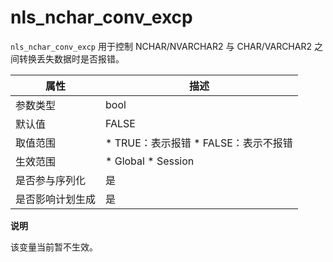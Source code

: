 nls_nchar_conv_excp 
========================================

`nls_nchar_conv_excp` 用于控制 NCHAR/NVARCHAR2 与 CHAR/VARCHAR2 之间转换丢失数据时是否报错。


|  **属性**  |                                                      **描述**                                                       |
|----------|-------------------------------------------------------------------------------------------------------------------|
| 参数类型     | bool                                                                                                              |
| 默认值      | FALSE                                                                                                             |
| 取值范围     | * TRUE：表示报错   * FALSE：表示不报错    |
| 生效范围     | * Global   * Session           |
| 是否参与序列化  | 是                                                                                                                 |
| 是否影响计划生成 | 是                                                                                                                 |


**说明**



该变量当前暂不生效。
